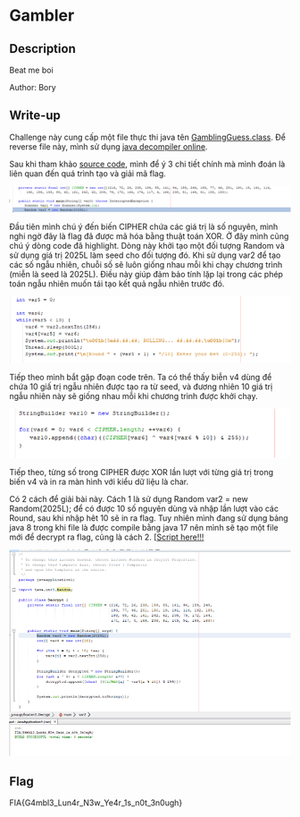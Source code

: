 # Gambler
## Description

Beat me boi

Author: Bory

## Write-up
Challenge này cung cấp một file thực thi java tên [GamblingGuess.class](https://github.com/tlmt009147/2025-Tech-Test/blob/71ba375c97adbcae640801e477e1932459976411/reverse/Gambler/assets/GamblingGuess.class).
Để reverse file này, mình sử dụng [java decompiler online](https://www.decompiler.com/).

Sau khi tham khảo [source code](https://github.com/tlmt009147/2025-Tech-Test/blob/71ba375c97adbcae640801e477e1932459976411/reverse/Gambler/assets/GamblingGuess.java),
mình để ý 3 chi tiết chính mà mình đoán là liên quan đến quá trình tạo và giải mã flag.

![1](https://github.com/tlmt009147/2025-Tech-Test/blob/71ba375c97adbcae640801e477e1932459976411/reverse/Gambler/assets/1.png)

Đầu tiên mình chú ý đến biến CIPHER chứa các giá trị là số nguyên, mình nghi ngờ đây là flag đã được mã hóa bằng thuật toán XOR.
Ở đây mình cũng chú ý dòng code đã highlight. Dòng này khởi tạo một đối tượng Random và sử dụng giá trị 2025L làm seed cho đối tượng đó. 
Khi sử dụng var2 để tạo các số ngẫu nhiên, chuỗi số sẽ luôn giống nhau mỗi khi chạy chương trình (miễn là seed là 2025L). 
Điều này giúp đảm bảo tính lặp lại trong các phép toán ngẫu nhiên muốn tái tạo kết quả ngẫu nhiên trước đó.

![2](https://github.com/tlmt009147/2025-Tech-Test/blob/71ba375c97adbcae640801e477e1932459976411/reverse/Gambler/assets/2.png)

Tiếp theo mình bắt gặp đoạn code trên. Ta có thể thấy biễn v4 dùng để chứa 10 giấ trị ngẫu nhiên được tạo ra từ seed, và đương nhiên 10 giá trị ngẫu nhiên này sẽ giống nhau mỗi khi chương trình được khởi chạy.

![3](https://github.com/tlmt009147/2025-Tech-Test/blob/71ba375c97adbcae640801e477e1932459976411/reverse/Gambler/assets/3.png)

Tiếp theo, từng số trong CIPHER được XOR lần lượt với từng giá trị trong biến v4 và in ra màn hình với kiểu dữ liệu là char.

Có 2 cách để giải bài này. Cách 1 là sử dụng Random var2 = new Random(2025L); để có được 10 số nguyên dùng và nhập lần lượt vào các Round, sau khi nhập hêt 10 sẽ in ra flag.
Tuy nhiên mình đang sử dụng bảng java 8 trong khi file là được compile bằng java 17 nên mình sẽ tạo một file mới để decrypt ra flag, cũng là cách 2.
[[Script here!!!](https://github.com/tlmt009147/2025-Tech-Test/blob/71ba375c97adbcae640801e477e1932459976411/reverse/Gambler/assets/Decrypt.java)

![4](https://github.com/tlmt009147/2025-Tech-Test/blob/71ba375c97adbcae640801e477e1932459976411/reverse/Gambler/assets/4.png)

## Flag
FIA{G4mbl3_Lun4r_N3w_Ye4r_1s_n0t_3n0ugh}


